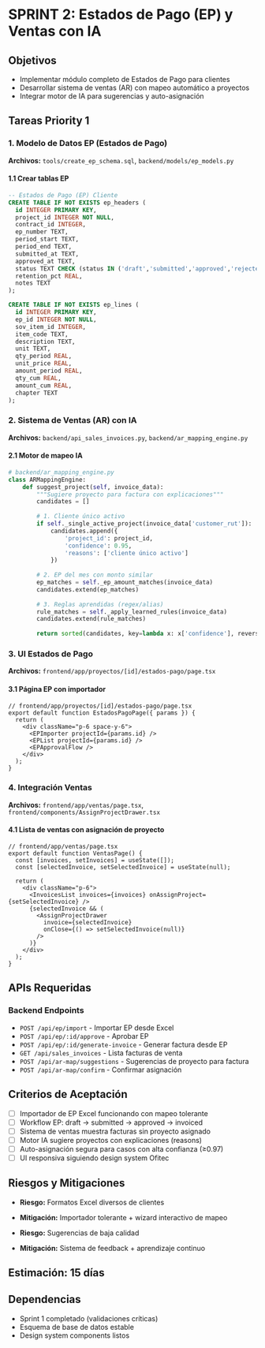 # SPRINT 2: Estados de Pago (EP) y Ventas con IA

## Objetivos

- Implementar módulo completo de Estados de Pago para clientes
- Desarrollar sistema de ventas (AR) con mapeo automático a proyectos
- Integrar motor de IA para sugerencias y auto-asignación

## Tareas Priority 1

### 1. Modelo de Datos EP (Estados de Pago)

**Archivos:** `tools/create_ep_schema.sql`, `backend/models/ep_models.py`

#### 1.1 Crear tablas EP

```sql
-- Estados de Pago (EP) Cliente
CREATE TABLE IF NOT EXISTS ep_headers (
  id INTEGER PRIMARY KEY,
  project_id INTEGER NOT NULL,
  contract_id INTEGER,
  ep_number TEXT,
  period_start TEXT, 
  period_end TEXT,
  submitted_at TEXT, 
  approved_at TEXT,
  status TEXT CHECK (status IN ('draft','submitted','approved','rejected','invoiced','paid')) DEFAULT 'draft',
  retention_pct REAL,
  notes TEXT
);

CREATE TABLE IF NOT EXISTS ep_lines (
  id INTEGER PRIMARY KEY,
  ep_id INTEGER NOT NULL,
  sov_item_id INTEGER,
  item_code TEXT,
  description TEXT,
  unit TEXT,
  qty_period REAL,
  unit_price REAL,
  amount_period REAL,
  qty_cum REAL,
  amount_cum REAL,
  chapter TEXT
);
```

### 2. Sistema de Ventas (AR) con IA

**Archivos:** `backend/api_sales_invoices.py`, `backend/ar_mapping_engine.py`

#### 2.1 Motor de mapeo IA

```python
# backend/ar_mapping_engine.py
class ARMappingEngine:
    def suggest_project(self, invoice_data):
        """Sugiere proyecto para factura con explicaciones"""
        candidates = []
        
        # 1. Cliente único activo
        if self._single_active_project(invoice_data['customer_rut']):
            candidates.append({
                'project_id': project_id,
                'confidence': 0.95,
                'reasons': ['cliente único activo']
            })
        
        # 2. EP del mes con monto similar
        ep_matches = self._ep_amount_matches(invoice_data)
        candidates.extend(ep_matches)
        
        # 3. Reglas aprendidas (regex/alias)
        rule_matches = self._apply_learned_rules(invoice_data)
        candidates.extend(rule_matches)
        
        return sorted(candidates, key=lambda x: x['confidence'], reverse=True)[:5]
```

### 3. UI Estados de Pago

**Archivos:** `frontend/app/proyectos/[id]/estados-pago/page.tsx`

#### 3.1 Página EP con importador

```tsx
// frontend/app/proyectos/[id]/estados-pago/page.tsx
export default function EstadosPagoPage({ params }) {
  return (
    <div className="p-6 space-y-6">
      <EPImporter projectId={params.id} />
      <EPList projectId={params.id} />
      <EPApprovalFlow />
    </div>
  );
}
```

### 4. Integración Ventas

**Archivos:** `frontend/app/ventas/page.tsx`, `frontend/components/AssignProjectDrawer.tsx`

#### 4.1 Lista de ventas con asignación de proyecto

```tsx
// frontend/app/ventas/page.tsx
export default function VentasPage() {
  const [invoices, setInvoices] = useState([]);
  const [selectedInvoice, setSelectedInvoice] = useState(null);
  
  return (
    <div className="p-6">
      <InvoicesList invoices={invoices} onAssignProject={setSelectedInvoice} />
      {selectedInvoice && (
        <AssignProjectDrawer 
          invoice={selectedInvoice} 
          onClose={() => setSelectedInvoice(null)} 
        />
      )}
    </div>
  );
}
```

## APIs Requeridas

### Backend Endpoints

- `POST /api/ep/import` - Importar EP desde Excel
- `POST /api/ep/:id/approve` - Aprobar EP  
- `POST /api/ep/:id/generate-invoice` - Generar factura desde EP
- `GET /api/sales_invoices` - Lista facturas de venta
- `POST /api/ar-map/suggestions` - Sugerencias de proyecto para factura
- `POST /api/ar-map/confirm` - Confirmar asignación

## Criterios de Aceptación

- [ ] Importador de EP Excel funcionando con mapeo tolerante
- [ ] Workflow EP: draft → submitted → approved → invoiced
- [ ] Sistema de ventas muestra facturas sin proyecto asignado
- [ ] Motor IA sugiere proyectos con explicaciones (reasons)
- [ ] Auto-asignación segura para casos con alta confianza (≥0.97)
- [ ] UI responsiva siguiendo design system Ofitec

## Riesgos y Mitigaciones

- **Riesgo:** Formatos Excel diversos de clientes
- **Mitigación:** Importador tolerante + wizard interactivo de mapeo

- **Riesgo:** Sugerencias de baja calidad
- **Mitigación:** Sistema de feedback + aprendizaje continuo

## Estimación: 15 días

## Dependencias

- Sprint 1 completado (validaciones críticas)
- Esquema de base de datos estable
- Design system components listos